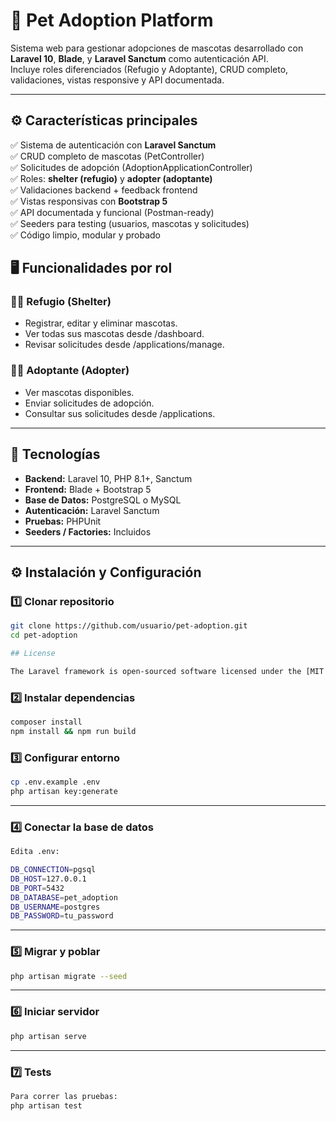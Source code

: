 # 🐾 Pet Adoption Platform

Sistema web para gestionar adopciones de mascotas desarrollado con **Laravel 10**, **Blade**, y **Laravel Sanctum** como autenticación API.  
Incluye roles diferenciados (Refugio y Adoptante), CRUD completo, validaciones, vistas responsive y API documentada.

---

## ⚙️ Características principales

✅ Sistema de autenticación con **Laravel Sanctum**  
✅ CRUD completo de mascotas (PetController)  
✅ Solicitudes de adopción (AdoptionApplicationController)  
✅ Roles: **shelter (refugio)** y **adopter (adoptante)**  
✅ Validaciones backend + feedback frontend  
✅ Vistas responsivas con **Bootstrap 5**  
✅ API documentada y funcional (Postman-ready)  
✅ Seeders para testing (usuarios, mascotas y solicitudes)  
✅ Código limpio, modular y probado

## 🖥️ Funcionalidades por rol
### 👩‍⚕️ Refugio (Shelter)

+ Registrar, editar y eliminar mascotas.
+ Ver todas sus mascotas desde /dashboard.
+ Revisar solicitudes desde /applications/manage.

### 🧍‍♀️ Adoptante (Adopter)

+ Ver mascotas disponibles.
+ Enviar solicitudes de adopción.
+ Consultar sus solicitudes desde /applications.

---

## 🚀 Tecnologías

- **Backend:** Laravel 10, PHP 8.1+, Sanctum
- **Frontend:** Blade + Bootstrap 5
- **Base de Datos:** PostgreSQL o MySQL
- **Autenticación:** Laravel Sanctum
- **Pruebas:** PHPUnit
- **Seeders / Factories:** Incluidos

---

## ⚙️ Instalación y Configuración

### 1️⃣ Clonar repositorio
```bash
git clone https://github.com/usuario/pet-adoption.git
cd pet-adoption

## License

The Laravel framework is open-sourced software licensed under the [MIT license](https://opensource.org/licenses/MIT).
```
### 2️⃣ Instalar dependencias
```bash
composer install
npm install && npm run build
```
### 3️⃣ Configurar entorno

```bash
cp .env.example .env
php artisan key:generate
```
---

### 4️⃣ Conectar la base de datos
```bash
Edita .env:

DB_CONNECTION=pgsql
DB_HOST=127.0.0.1
DB_PORT=5432
DB_DATABASE=pet_adoption
DB_USERNAME=postgres
DB_PASSWORD=tu_password
```
---

### 5️⃣ Migrar y poblar

```bash
php artisan migrate --seed
```
---

### 6️⃣ Iniciar servidor
```bash
php artisan serve
```
---
### 7️⃣ Tests
```bash
Para correr las pruebas:
php artisan test
```
